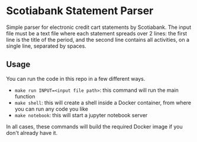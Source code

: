 # Scotiabank Statement Parser
Simple parser for electronic credit cart statements by Scotiabank. 
The input file must be a text file where each statement spreads over 2 lines: the first line is the title of the period,
and the second line contains all activities, on a single line, separated by spaces. 


## Usage

You can run the code in this repo in a few different ways.
* ``make run INPUT=<input file path>``: this command will run the main function
* ``make shell``: this will create a shell inside a Docker container, 
from where you can run any code you like
* ``make notebook``: this will start a jupyter notebook server

In all cases, these commands will build the required Docker image if 
you don't already have it. 

